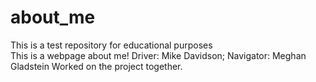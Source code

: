# about_me
This is a test repository for educational purposes <br>
This is a webpage about me!
Driver: Mike Davidson; Navigator: Meghan Gladstein
Worked on the project together.
